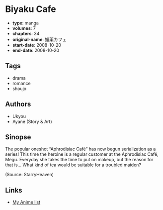 # Biyaku Cafe

-   **type**: manga
-   **volumes**: 7
-   **chapters**: 34
-   **original-name**: 媚薬カフェ
-   **start-date**: 2008-10-20
-   **end-date**: 2008-10-20

## Tags

-   drama
-   romance
-   shoujo

## Authors

-   Ukyou
-   Ayane (Story & Art)

## Sinopse

The popular oneshot “Aphrodisiac Café” has now begun serialization as a series! This time the heroine is a regular customer at the Aphrodisiac Café, Megu. Everyday she takes the time to put on makeup, but the reason for that is… What kind of tea would be suitable for a troubled maiden?

(Source: StarryHeaven)

## Links

-   [My Anime list](https://myanimelist.net/manga/11522/Biyaku_Cafe)
